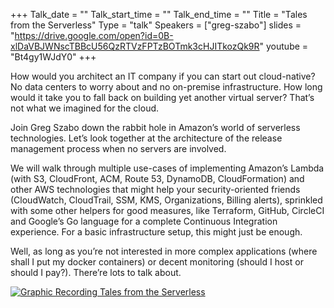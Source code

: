 +++
Talk_date = ""
Talk_start_time = ""
Talk_end_time = ""
Title = "Tales from the Serverless"
Type = "talk"
Speakers = ["greg-szabo"]
slides = "https://drive.google.com/open?id=0B-xlDaVBJWNscTBBcU56QzRTVzFPTzBOTmk3cHJITkozQk9R"
youtube = "Bt4gy1WJdY0"
+++

How would you architect an IT company if you can start out cloud-native? No data centers to worry about and no on-premise infrastructure. How long would it take you to fall back on building yet another virtual server? That’s not what we imagined for the cloud.

Join Greg Szabo down the rabbit hole in Amazon’s world of serverless technologies. Let’s look together at the architecture of the release management process when no servers are involved.

We will walk through multiple use-cases of implementing Amazon’s Lambda (with S3, CloudFront, ACM, Route 53, DynamoDB, CloudFormation) and other AWS technologies that might help your security-oriented friends (CloudWatch, CloudTrail, SSM, KMS, Organizations, Billing alerts), sprinkled with some other helpers for good measures, like Terraform, GitHub, CircleCI and Google’s Go language for a complete Continuous Integration experience. For a basic infrastructure setup, this might just be enough.

Well, as long as you’re not interested in more complex applications (where shall I put my docker containers) or decent monitoring (should I host or should I pay?). There’re lots to talk about.

<a href="https://assets.devopsdays.org/events/2019/toronto/GregSzabo_TalesfrServerless_Lg.jpg" target="_blank"><img src="https://assets.devopsdays.org/events/2019/toronto/GregSzabo_TalesfrServerless.png" alt="Graphic Recording Tales from the Serverless" /></a>